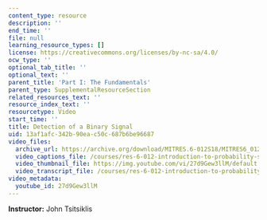 ```yaml
---
content_type: resource
description: ''
end_time: ''
file: null
learning_resource_types: []
license: https://creativecommons.org/licenses/by-nc-sa/4.0/
ocw_type: ''
optional_tab_title: ''
optional_text: ''
parent_title: 'Part I: The Fundamentals'
parent_type: SupplementalResourceSection
related_resources_text: ''
resource_index_text: ''
resourcetype: Video
start_time: ''
title: Detection of a Binary Signal
uid: 13af1afc-342b-90ea-c50c-687b6be96687
video_files:
  archive_url: https://archive.org/download/MITRES.6-012S18/MITRES6_012S18_L10-10_300k.mp4
  video_captions_file: /courses/res-6-012-introduction-to-probability-spring-2018/bab6df6853af50abbcd6b102325fac96_27d9Gew3llM.vtt
  video_thumbnail_file: https://img.youtube.com/vi/27d9Gew3llM/default.jpg
  video_transcript_file: /courses/res-6-012-introduction-to-probability-spring-2018/29db6395b747f350550d760ee6c7f537_27d9Gew3llM.pdf
video_metadata:
  youtube_id: 27d9Gew3llM
---
```


**Instructor:** John Tsitsiklis

